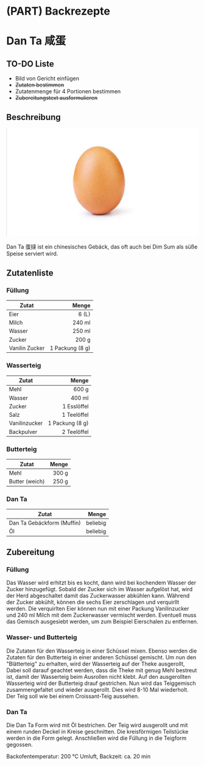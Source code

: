 # (PART) Backrezepte 

# Dan Ta 咸蛋

## TO-DO Liste
- Bild von Gericht einfügen
-  ~~Zutaten bestimmen~~
- Zutatenmenge für 4 Portionen bestimmen
- ~~Zubereitungstext ausformulieren~~

## Beschreibung 

![Das ist ein Ei als Beispielbild.](img/example-egg.jpg)

Dan Ta 蛋撻 ist ein chinesisches Gebäck, das oft auch bei Dim Sum als süße Speise serviert wird. 

## Zutatenliste 

### Füllung 
Zutat | Menge 
---|---:
Eier | 6 (L)
Milch | 240 ml
Wasser | 250 ml
Zucker | 200 g
Vanilin Zucker | 1 Packung (8 g)

### Wasserteig 
Zutat | Menge 
---|---:
Mehl | 600 g
Wasser | 400 ml
Zucker | 1 Esslöffel
Salz | 1 Teelöffel
Vanilinzucker | 1 Packung (8 g)
Backpulver | 2 Teelöffel

### Butterteig 
Zutat | Menge 
---|---:
Mehl | 300 g
Butter (weich) | 250 g

### Dan Ta 
Zutat | Menge 
---|---:
Dan Ta Gebäckform (Muffin) | beliebig
Öl | beliebig

## Zubereitung 

### Füllung 
Das Wasser wird erhitzt bis es kocht, dann wird bei kochendem Wasser der Zucker hinzugefügt. Sobald der Zucker sich im Wasser aufgelöst hat, wird der Herd abgeschaltet damit das Zuckerwasser abkühlen kann. Während der Zucker abkühlt, können die sechs Eier zerschlagen und verquirllt werden. Die verquirlten Eier können nun mit einer Packung Vanilinzucker und 240 ml Milch mit dem Zuckerwasser vermischt werden. Eventuell muss das Gemisch ausgesiebt werden, um zum Beispiel Eierschalen zu entfernen.

### Wasser- und Butterteig 
Die Zutaten für den Wasserteig in einer Schüssel mixen. Ebenso werden die Zutaten für den Butterteig in einer anderen Schüssel gemischt. Um nun den "Blätterteig" zu erhalten, wird der Wasserteig auf der Theke ausgerollt, Dabei soll darauf geachtet werden, dass die Theke mit genug Mehl bestreut ist, damit der Wasserteig beim Ausrollen nicht klebt. Auf den ausgerollten Wasserteig wird der Butterteig drauf gestrichen. Nun wird das Teiggemisch zusammengefaltet und wieder ausgerollt. Dies wird  8-10 Mal wiederholt. Der Teig soll wie bei einem Croissant-Teig aussehen.

### Dan Ta 
Die Dan Ta Form wird mit Öl bestrichen. Der Teig wird ausgerollt und mit einem runden Deckel in Kreise geschnitten. Die kreisförmigen Teilstücke werden in die Form gelegt. Anschließen wird die Füllung in die Teigform gegossen.

Backofentemperatur: 200 °C Umluft, Backzeit: ca. 20 min
